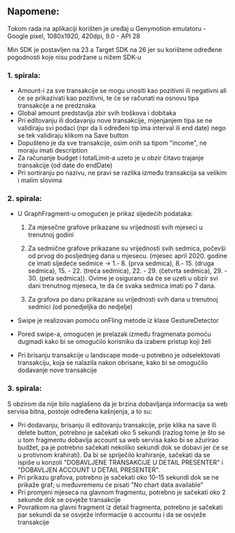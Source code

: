 ## Napomene:

Tokom rada na aplikaciji korišten je uređaj u Genymotion emulatoru - Google pixel, 1080x1920, 420dpi, 9.0 - API 28

Min SDK je postavljen na 23 a Target SDK na 26 jer su korištene određene pogodnosti koje nisu podržane u nižem SDK-u

### 1. spirala:
- Amount-i za sve transakcije se mogu unositi kao pozitivni ili negativni ali će se prikazivati kao pozitivni, te će se računati na osnovu tipa transakcije a ne predznaka
- Global amount predstavlja zbir svih troškova i dobitaka
- Pri editovanju ili dodavanju nove transakcije, mijenjanjem tipa se ne validiraju svi podaci (npr da li određeni tip ima interval ili end date) nego se tek validiraju klikom na Save button
- Dopušteno je da sve transakcije, osim onih sa tipom "income", ne moraju imati description
- Za računanje budget i totalLimit-a uzeto je u obzir čitavo trajanje transakcije (od date do endDate)
- Pri sortiranju po nazivu, ne pravi se razlika između transakcija sa velikim i malim slovima

### 2. spirala:
- U GraphFragment-u omogućen je prikaz sljedećih podataka:


  1. Za mjesečne grafove prikazane su vrijednosti svih mjeseci u trenutnoj godini


  2. Za sedmične grafove prikazane su vrijednosti svih sedmica, počevši od prvog do posljednjeg dana u mjesecu. (mjesec april 2020. godine će imati sljedeće sedmice ->  1.- 8. (prva sedmica), 8.- 15. (druga sedmica), 15. - 22. (treća sedmica), 22. - 29. (četvrta sedmica), 29. - 30. (peta sedmica)). Ovime je osigurano da će se uzeti u obzir svi dani trenutnog mjeseca, te da će svaka sedmica imati po 7 dana.


  3. Za grafova po danu prikazane su vrijednosti svih dana u trenutnoj sedmici (od ponedjeljka do nedjelje)

- Swipe je realizovan pomoću onFling metode iz klase GestureDetector
- Pored swipe-a, omogućen je prelazak između fragmenata pomoću dugmadi kako bi se omogućilo korisniku da izabere pristup koji želi
- Pri brisanju transakcije u landscape mode-u potrebno je odselektovati transakciju, koja se nalazila nakon obrisane, kako bi se omogućilo dodavanje nove transakcije

### 3. spirala:

S obzirom da nije bilo naglašeno da je brzina dobavljanja informacija sa web servisa bitna, postoje određena kašnjenja, a to su:

- Pri dodavanju, brisanju ili editovanju transakcije, prije klika na save ili delete button, potrebno je sačekati oko 5 sekundi (razlog tome je što se u tom fragmentu dobavlja account sa web servisa kako bi se ažurirao budžet, pa je potrebno sačekati nekoliko sekundi dok se dobavi jer će se u protivnom krahirati). Da bi se spriječilo krahiranje, sačekati da se ispiše u konzoli "DOBAVLJENE TRANSAKCIJE U DETAIL PRESENTER" i
     "DOBAVLJEN ACCOUNT U DETAIL PRESENTER".
- Pri prikazu grafova, potrebno je sačekati oko 10-15 sekundi dok se ne prikaže graf; u međuvremenu će pisati "No chart data available"
- Pri promjeni mjeseca na glavnom fragmentu, potrebno je sačekati oko 2 sekunde dok se osvježe transakcije
- Povratkom na glavni fragment iz detail fragmenta, potrebno je sačekati par sekundi da se osvježe informacije o accountu i da se osvježe transakcije
